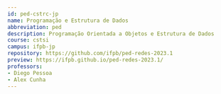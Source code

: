 ```yaml
---
id: ped-cstrc-jp
name: Programação e Estrutura de Dados
abbreviation: ped
description: Programação Orientada a Objetos e Estrutura de Dados
course: cstsi
campus: ifpb-jp
repository: https://github.com/ifpb/ped-redes-2023.1
preview: https://ifpb.github.io/ped-redes-2023.1/
professors:
- Diego Pessoa
- Alex Cunha
---
```

